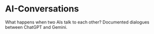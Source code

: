 # AI-Conversations
What happens when two AIs talk to each other? Documented dialogues between ChatGPT and Gemini.
